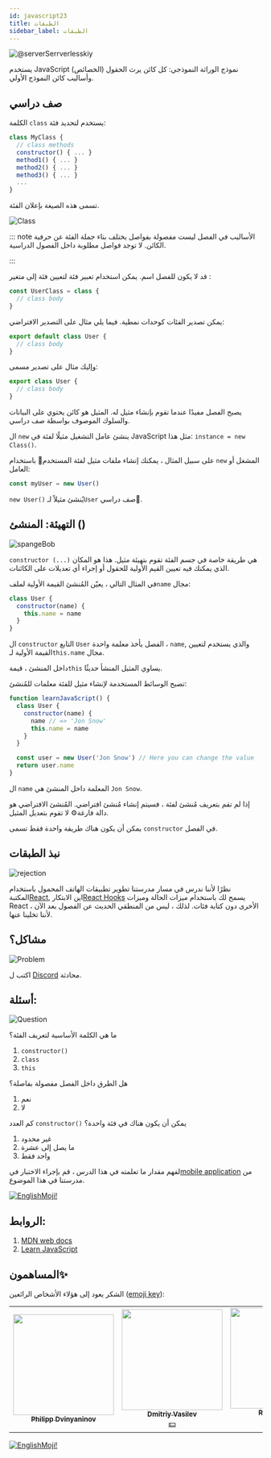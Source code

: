 ```yaml
---
id: javascript23
title: الطبقات
sidebar_label: الطبقات
---
```


![@serverSerrverlesskiy](/img/javascript/headers/23.jpg)

يستخدم JavaScript نموذج الوراثة النموذجي: كل كائن يرث الحقول (الخصائص) وأساليب كائن النموذج الأولي.

## صف دراسي

الكلمة `class` يستخدم لتحديد فئة:

```jsx
class MyClass {
  // class methods
  constructor() { ... }
  method1() { ... }
  method2() { ... }
  method3() { ... }
  ...
}
```

تسمى هذه الصيغة بإعلان الفئة.

![Class](https://media.giphy.com/media/cYaBD8kxE4PZudHBRA/giphy.gif)

::: note الأساليب في الفصل ليست مفصولة بفواصل
يختلف بناء جملة الفئة عن حرفية الكائن. لا توجد فواصل مطلوبة داخل الفصول الدراسية.

:::

قد لا يكون للفصل اسم. يمكن استخدام تعبير فئة لتعيين فئة إلى متغير :

```jsx
const UserClass = class {
  // class body
}
```

يمكن تصدير الفئات كوحدات نمطية. فيما يلي مثال على التصدير الافتراضي:

```jsx
export default class User {
  // class body
}
```

وإليك مثال على تصدير مسمى:

```jsx
export class User {
  // class body
}
```

يصبح الفصل مفيدًا عندما تقوم بإنشاء مثيل له. المثيل هو كائن يحتوي على البيانات والسلوك الموصوف بواسطة
صف دراسي.

ال `new` ينشئ عامل التشغيل مثيلًا لفئة في JavaScript مثل هذا: `instance = new Class()`.

على سبيل المثال ، يمكنك إنشاء ملفات مثيل لفئة المستخدم👤 باستخدام `new` المشغل أو العامل:

```jsx
const myUser = new User()
```

`new User()` يُنشئ مثيلاً لـ`User` صف دراسي👤.

## التهيئة: المنشئ ()

![spangeBob](https://media.giphy.com/media/3oriNZoNvn73MZaFYk/giphy.gif)

`constructor (...)` هي طريقة خاصة في جسم الفئة تقوم بتهيئة مثيل. هذا هو المكان الذي يمكنك فيه تعيين القيم الأولية للحقول أو إجراء أي تعديلات على الكائنات.

في المثال التالي ، يعيّن المُنشئ القيمة الأولية لملف`name` مجال:

```jsx
class User {
  constructor(name) {
    this.name = name
  }
}
```

ال `constructor` التابع `User` الفصل يأخذ معلمة واحدة ، `name`, والذي يستخدم لتعيين القيمة الأولية لـ`this.name` مجال.

داخل المنشئ ، قيمة`this` يساوي المثيل المنشأ حديثًا.

تصبح الوسائط المستخدمة لإنشاء مثيل للفئة معلمات للمُنشئ:

```jsx live
function learnJavaScript() {
  class User {
    constructor(name) {
      name // => 'Jon Snow'
      this.name = name
    }
  }

  const user = new User('Jon Snow') // Here you can change the value
  return user.name
}
```

ال `name` المعلمة داخل المنشئ هي `Jon Snow`.

إذا لم تقم بتعريف مُنشئ لفئة ، فسيتم إنشاء مُنشئ افتراضي. المُنشئ الافتراضي هو دالة فارغة⚙️ لا تقوم بتعديل المثيل.

يمكن أن يكون هناك طريقة واحدة فقط تسمى `constructor` في الفصل.

## نبذ الطبقات

![rejection](https://media.giphy.com/media/l2SpUoAPo0CBOkyxq/giphy.gif)

نظرًا لأننا ندرس في مسار مدرستنا تطوير تطبيقات الهاتف المحمول باستخدام المكتبة[React](https://reactjs.org), اين الابتكار[React Hooks](https://en.reactjs.org/docs/hooks-intro.html) يسمح لك باستخدام ميزات الحالة وميزات React الأخرى دون كتابة فئات. لذلك ، ليس من المنطقي الحديث عن الفصول بعد الآن ، لأننا تخلينا عنها.

## مشاكل؟

![Problem](https://media.giphy.com/media/xTiTnGeUsWOEwsGoG4/giphy.gif)

اكتب ل [Discord](https://discord.gg/6GDAfXn) محادثة.

## أسئلة:

![Question](https://media.giphy.com/media/l0HlRnAWXxn0MhKLK/giphy.gif)

ما هي الكلمة الأساسية لتعريف الفئة؟

1. `constructor()`
2. `class`
3. `this`

هل الطرق داخل الفصل مفصولة بفاصلة؟

1. نعم
2. لا

كم العدد `constructor()` يمكن أن يكون هناك في فئة واحدة؟

1. غير محدود
2. ما يصل إلى عشرة
3. واحد فقط

<!-- Что такое геттеры и сеттеры?

1. Это поля
2. Это методы имитирующие поля
3. Это свойства поля

Наследуются ли частные поля и методы родительского класса, дочерним классом?

1. Да
2. Нет

Когда вызывается родительскй конструктор в дочернем классе?

1. Перед this
2. После this -->

لفهم مقدار ما تعلمته في هذا الدرس ، قم بإجراء الاختبار في[mobile application](http://onelink.to/njhc95) من مدرستنا في هذا الموضوع.

[![EnglishMoji!](/img/logo/englishmoji.png)](https://apps.apple.com/kz/app/englishmoji/id6450254885)

<!--
## Геттеры и сеттеры

![Math](https://media.giphy.com/media/uWzbH8xJGIwOBPfzhc/giphy.gif)

Геттеры и сеттеры — это вычисляемые свойства. Это методы, имитирующие поля, но позволяющие читать и записывать  данные.

Геттеры используются для получения данных, а сеттеры — для их изменения.

Пример:

```jsx
class User {
  #nameValue

  constructor(name) {
    this.name = name
  }

  get name() {
    return this.#nameValue
  }

  set name(name) {
    if (name === '') {
      throw new Error('Имя пользователя не может быть пустым')
    }
    this.#nameValue = name
  }
}

const user = new User('Печорин')
user.name // вызывается геттер, Печорин
user.name = 'Бэла' // вызывается сеттер

user.name = '' // Имя пользователя не может быть пустым
```

## Наследование: extends

![Throne](https://media.giphy.com/media/l1KVcMMxJJpks23cs/giphy.gif)

Классы в JavaScript поддерживают наследование с помощью ключевого🗝️ слова `extends`.

В выражении `class Child extends Parent { }` класс `Child` наследует от класса `Parent` конструктор, поля и методы.

Создадим дочерний класс `ContentWriter`, расширяющий родительский класс `User` 👤:

```jsx
class User {
  name

  constructor(name) {
    this.name = name
  }

  getName() {
    return this.name
  }
}

class ContentWriter extends User {
  posts = []
}

const writer = new ContentWriter('Лермонтов')

writer.name // Лермонтов
writer.getName() // Лермонтов
writer.posts // []
```

`ContentWriter` наследует от `User` конструктор, метод `getName()` и поле `name`. В самом `ContentWriter` определяется новое поле `posts`.

Обратите внимание, что частные поля и методы родительского класса не наследуются дочерними классами.

### Родительский конструктор: super() в constructor()

![parents](https://media.giphy.com/media/QWMjLXYuRpl5cvCQ9r/giphy.gif)

Для того, чтобы вызвать конструктор родительского класса в дочернем классе, следует использовать специальную функцию⚙️ `super()`, доступную в конструкторе дочернего класса.

Пусть конструктор `ContentWriter` вызывает родительский конструктор и инициализирует поле `posts`  :

```jsx live
function learnJavaScript() {
  class User {
    name

    constructor(name) {
      this.name = name
    }

    getName() {
      return this.name
    }
  }

  class ContentWriter extends User {
    posts = []

    constructor(name, posts) {
      super(name)
      this.posts = posts
    }
  }

  const writer = new ContentWriter('Лермонтов', ['Герой нашего времени'])
  writer.name // Лермонтов
  writer.posts // ['Герой нашего времени']

  return writer.name //name можно заменить на posts и посмотреть результат
}
```

`super(name)` в дочернем классе `ContentWriter` вызывает конструктор родительского класса `User`.

Обратите внимание, что в дочернем конструкторе перед использованием ключевого🗝️ слова `this` вызывается `super()`. Вызов `super()` "привязывает" родительский конструктор к экземпляру.

![super](https://media.giphy.com/media/10mTnPIEHNZpAs/giphy.gif)

```jsx
class Child extends Parent {
  constructor(value1, value2) {
    // не работает!
    this.prop2 = value2
    super(value1)
  }
}
```

## Пример

![math](https://media.giphy.com/media/3orieN7HEHI0tw8x5C/giphy.gif)

```jsx
class Animal { //Создание класса Animal. Классы называют с большой буквы

static type = 'ANIMAL' //При помощи ключевого слова static можно объявлять переменные внутри класса. Их можно вызвать только самим классом, т.е. Animal.type

  constructor(options) { //Конструктор принимает объект options
    this.name = options.name // Инициализация полей класса
    this.age = options.age
    this.hasTail = options.hasTail
  }

  voice() { //Метод для класса Animal. Можно вызвать у объекта cat как cat.voice()
    alert('I am Animal!')
  }
}

get ageInfo(){ //Создание геттера ageInfo
  return this.age * 7 //Если вызвать геттер у объекта cat, то получиться 5 * 7 = 35
}

set ageInfo(newAge) { //Создание сеттера ageInfo.
  this.age = newAge // Если выполнить у объекта cat команду cat.ageInfo = 8, то полю age присвоится значение 8
}

const cat = new Animal({ //Создание объекта при помощи класса Animal
  name: 'Cat',
  age: 5,
  hasTail: true
})
```

![Wow](https://media.giphy.com/media/3oriO13KTkzPwTykp2/giphy.gif) -->

<!-- ## Вопросы:

![Question](https://media.giphy.com/media/l0HlRnAWXxn0MhKLK/giphy.gif)

Для того чтобы понять, на сколько вы усвоили этот урок, пройдите тест в [мобильном приложении](http://onelink.to/njhc95) нашей школы по этой теме.

[![EnglishMoji!](/img/logo/englishmoji.png)](https://apps.apple.com/kz/app/englishmoji/id6450254885) -->

<!-- Сколько методов constructor() может находится в одном классе?

1. Неограниченно
2. До десяти
3. Только один

Что такое геттеры и сеттеры?

1. Это поля
2. Это методы имитирующие поля
3. Это свойства поля

Наследуются ли частные поля и методы родительского класса, дочерним классом?

1. Да
2. Нет

Когда вызывается родительскй конструктор в дочернем классе?

1. Перед this
2. После this -->

## الروابط:

1.  [MDN web docs](https://developer.mozilla.org/ru/docs/Web/JavaScript/Reference/Classes)
2.  [Learn JavaScript](https://learn.javascript.ru/class)

## المساهمون✨

الشكر يعود إلى هؤلاء الأشخاص الرائعين ([emoji key](https://allcontributors.org/docs/en/emoji-key)):

<!-- ALL-CONTRIBUTORS-LIST:START - Do not remove or modify this section -->
<!-- prettier-ignore-start -->
<!-- markdownlint-disable -->
<table>
  <tr>
    <td align="center"><a href="https://github.com/FELiX-RN"><img src="https://avatars0.githubusercontent.com/u/72006627?v=4?s=200" width="200px;" alt=""/><br /><sub><b>Philipp Dvinyaninov</b></sub></a><br /><a href="https://github.com/gHashTag/react-native-village/commits?author=FELiX-RN" title="Documentation">  </a></td>
    <td align="center"><a href="https://fullstackserverless.github.io/"><img src="https://avatars0.githubusercontent.com/u/6774813?v=4?s=200" width="200px;" alt=""/><br /><sub><b>Dmitriy Vasilev</b></sub></a><br /><a href="#financial-gHashTag" title="Financial">💵</a></td>
    <td align="center"><a href="https://github.com/Resoner2005"><img src="https://avatars1.githubusercontent.com/u/75675814?v=4?s=200" width="200px;" alt=""/><br /><sub><b>Resoner2005</b></sub></a><br /><a href="https://github.com/gHashTag/react-native-village/issues?q=author%3AResoner2005" title="Bug reports">🐛 🎨 🖋</a></td>
    <td align="center"><a href="https://github.com/Navernoss"><img src="https://avatars0.githubusercontent.com/u/75784137?v=4?s=200" width="200px;" alt=""/><br /><sub><b>Navernoss</b></sub></a><br /><a href="#content-Navernoss" title="Content">🖋 🐛 🎨 </a></td>
  </tr>
  
</table>

<!-- markdownlint-restore -->
<!-- prettier-ignore-end -->

<!-- ALL-CONTRIBUTORS-LIST:END -->

[![EnglishMoji!](/img/logo/englishmoji.png)](https://apps.apple.com/kz/app/englishmoji/id6450254885)
